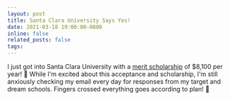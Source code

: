 ```yaml
---
layout: post
title: Santa Clara University Says Yes!
date: 2021-03-18 19:00:00-0800
inline: false
related_posts: false
tags:
---
```


I just got into Santa Clara University with a [merit scholarship](https://joseph.liu.us/assets/pdf/2021-0318-SCU-Scholarship.pdf) of $8,100 per year! 🎉 While I'm excited about this acceptance and scholarship, I'm still anxiously checking my email every day for responses from my target and dream schools. Fingers crossed everything goes according to plan! 🤞
